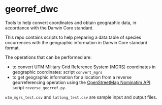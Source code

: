 # georref_dwc
Tools to help convert coordinates and obtain geographic data, in accordance with the Darwin Core standard.

This repo contains scripts to help preparing a data table of species occurrences with the geographic information in Darwin Core standard format.

The operations that can be performed are:
- to convert UTM Military Grid Reference System (MGRS) coordinates in geographic coordinates: script `convert_mgrs`
- to get geographic information for a location from a reverse georreferencing operation using the [OpenStreetMap Nominatim API](https://nominatim.openstreetmap.org/ui/reverse.html): script `reverse_georref.py`.

`utm_mgrs_test.csv` and `latlong_test.csv` are sample input and output files.
